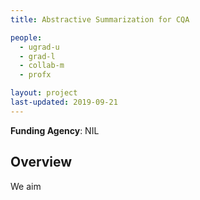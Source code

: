 ```yaml
---
title: Abstractive Summarization for CQA

people:
  - ugrad-u
  - grad-l
  - collab-m
  - profx

layout: project
last-updated: 2019-09-21
---
```


<b>Funding Agency</b>: NIL

<h2>Overview</h2>
We aim